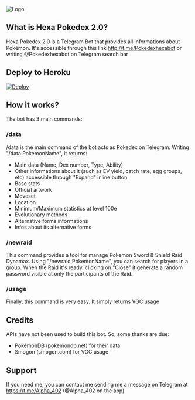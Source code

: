 ![Logo](assets/logo.png)

## What is Hexa Pokedex 2.0?
Hexa Pokedex 2.0 is a Telegram Bot that provides all informations about Pokémon. It's accessible through this link http://t.me/Pokedexhexabot or writing @Pokedexhexabot on Telegram search bar

## Deploy to Heroku
[![Deploy](https://www.herokucdn.com/deploy/button.svg)](https://heroku.com/deploy)

## How it works?
The bot has 3 main commands:

### /data
/data is the main command of the bot acts as Pokedex on Telegram. Writing "/data PokemonName", it returns:
* Main data (Name, Dex number, Type, Ability)
* Other informations about it (such as EV yield, catch rate, egg groups, etc) accessible through "Expand" inline button
* Base stats
* Official artwork
* Moveset
* Location
* Minimum/Maximum statistics at level 100e
* Evolutionary methods
* Alternative forms informations
* Infos about its alternative forms

### /newraid
This command provides a tool for manage Pokemon Sword & Shield Raid Dynamax. Using "/newraid PokemonName", you can search for players in a group. When the Raid it's ready, clicking on "Close" it generate a random password visible at only the participants of the Raid.

### /usage
Finally, this command is very easy. It simply returns VGC usage

## Credits
APIs have not been used to build this bot. So, some thanks are due:
* PokémonDB (pokemondb.net) for their data
* Smogon (smogon.com) for VGC usage

## Support
If you need me, you can contact me sending me a message on Telegram at https://t.me/Alpha_402 (@Alpha_402 on the app)
